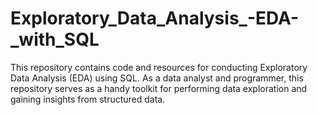# Exploratory_Data_Analysis_-EDA-_with_SQL
This repository contains code and resources for conducting Exploratory Data Analysis (EDA) using SQL. As a data analyst and programmer, this repository serves as a handy toolkit for performing data exploration and gaining insights from structured data.
